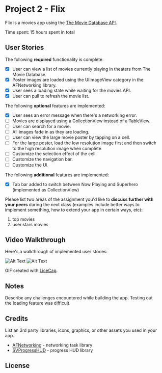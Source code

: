 # Project 2 - Flix

Flix is a movies app using the [The Movie Database API](http://docs.themoviedb.apiary.io/#).

Time spent: 15 hours spent in total

## User Stories

The following **required** functionality is complete:

- [x] User can view a list of movies currently playing in theaters from The Movie Database.
- [x] Poster images are loaded using the UIImageView category in the AFNetworking library.
- [x] User sees a loading state while waiting for the movies API.
- [x] User can pull to refresh the movie list.

The following **optional** features are implemented:

- [x] User sees an error message when there's a networking error.
- [ ] Movies are displayed using a CollectionView instead of a TableView.
- [ ] User can search for a movie.
- [ ] All images fade in as they are loading.
- [ ] User can view the large movie poster by tapping on a cell.
- [ ] For the large poster, load the low resolution image first and then switch to the high resolution image when complete.
- [ ] Customize the selection effect of the cell.
- [ ] Customize the navigation bar.
- [ ] Customize the UI.

The following **additional** features are implemented:

- [x] Tab bar added to switch between Now Playing and Superhero (implemented as CollectionView)

Please list two areas of the assignment you'd like to **discuss further with your peers** during the next class (examples include better ways to implement something, how to extend your app in certain ways, etc):

1. top movies
2. user stars movies

## Video Walkthrough

Here's a walkthrough of implemented user stories:

![Alt Text](https://i.imgur.com/pDc3Wyc.gif)
![Alt Text](https://i.imgur.com/BrgD99U.gif)

GIF created with [LiceCap](http://www.cockos.com/licecap/).

## Notes

Describe any challenges encountered while building the app.
Testing out the loading feature was difficult.

## Credits

List an 3rd party libraries, icons, graphics, or other assets you used in your app.

- [AFNetworking](https://github.com/AFNetworking/AFNetworking) - networking task library
- [SVProgressHUD](https://github.com/SVProgressHUD/SVProgressHUD) - progress HUD library

## License

